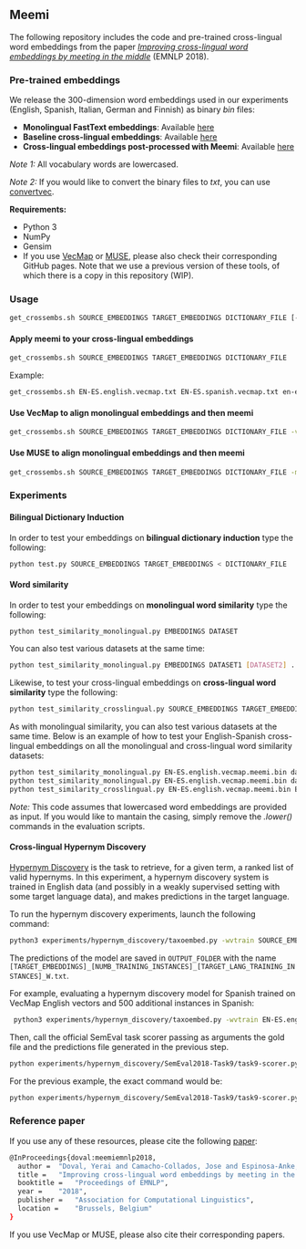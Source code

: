 ## Meemi

The following repository includes the code and pre-trained cross-lingual word embeddings from the paper *[Improving cross-lingual word embeddings by meeting in the middle](http://aclweb.org/anthology/D18-1027)*  (EMNLP 2018).


### Pre-trained embeddings

We release the 300-dimension word embeddings used in our experiments (English, Spanish, Italian, German and Finnish) as binary *bin* files:

- **Monolingual FastText embeddings**: Available [here](https://drive.google.com/drive/folders/1a4H1qmMWhG5CZQnkNt79wAaJFA6tqZLn?usp=sharing)
- **Baseline cross-lingual embeddings**: Available [here](https://drive.google.com/drive/folders/1Qq5_fC9kqWUA_YwP3SLPpjCB_KMNvxlB?usp=sharing)
- **Cross-lingual embeddings post-processed with Meemi**: Available [here](https://drive.google.com/drive/folders/11rsZf10IJ6Z2WeKJgI7cHy__QBffm5lP?usp=sharing)

*Note 1:* All vocabulary words are lowercased.

*Note 2:* If you would like to convert the binary files to *txt*, you can use [convertvec](https://github.com/marekrei/convertvec).


**Requirements:**

- Python 3
- NumPy
- Gensim
- If you use [VecMap](https://github.com/artetxem/vecmap) or [MUSE](https://github.com/facebookresearch/MUSE), please also check their corresponding GitHub pages. Note that we use a previous version of these tools, of which there is a copy in this repository (WIP).

### Usage

```bash
get_crossembs.sh SOURCE_EMBEDDINGS TARGET_EMBEDDINGS DICTIONARY_FILE [-vecmap | -muse TRAIN_DICT VALID_DICT]
```

#### Apply meemi to your cross-lingual embeddings

```bash
get_crossembs.sh SOURCE_EMBEDDINGS TARGET_EMBEDDINGS DICTIONARY_FILE
```

Example:

```bash
get_crossembs.sh EN-ES.english.vecmap.txt EN-ES.spanish.vecmap.txt en-es.dict.txt
```

#### Use VecMap to align monolingual embeddings and then meemi

```bash
get_crossembs.sh SOURCE_EMBEDDINGS TARGET_EMBEDDINGS DICTIONARY_FILE -vecmap
```

#### Use MUSE to align monolingual embeddings and then meemi

```bash
get_crossembs.sh SOURCE_EMBEDDINGS TARGET_EMBEDDINGS DICTIONARY_FILE -muse TRAIN_SIZE VALID_SIZE
```

### Experiments


#### Bilingual Dictionary Induction

In order to test your embeddings on **bilingual dictionary induction** type the following:

```bash
python test.py SOURCE_EMBEDDINGS TARGET_EMBEDDINGS < DICTIONARY_FILE
```

#### Word similarity

In order to test your embeddings on **monolingual word similarity** type the following:

```bash
python test_similarity_monolingual.py EMBEDDINGS DATASET
```
You can also test various datasets at the same time:

```bash
python test_similarity_monolingual.py EMBEDDINGS DATASET1 [DATASET2] ... [DATASETN]
```
Likewise, to test your cross-lingual embeddings on **cross-lingual word similarity** type the following:

```bash
python test_similarity_crosslingual.py SOURCE_EMBEDDINGS TARGET_EMBEDDINGS DATASET
```
As with monolingual similarity, you can also test various datasets at the same time. Below is an example of how to test your English-Spanish cross-lingual embeddings on all the monolingual and cross-lingual word similarity datasets:

```bash
python test_similarity_monolingual.py EN-ES.english.vecmap.meemi.bin data/SimLex/simlex-999_english.txt data/SemEval2018-subtask1-monolingual/english.txt data/rg65-monolingual/rg65_english.txt data/WS353-monolingual/WS353-english-sim.txt
python test_similarity_monolingual.py EN-ES.english.vecmap.meemi.bin data/SemEval2018-subtask1-monolingual/spanish.txt data/rg65-monolingual/rg65_spanish.txt 
python test_similarity_crosslingual.py EN-ES.english.vecmap.meemi.bin EN-ES.spanish.vecmap.meemi.bin data/SemEval2018-subtask2-crosslingual/en-es.txt data/rg65-crosslingual/rg65_EN-ES.txt
```
*Note:* This code assumes that lowercased word embeddings are provided as input. If you would like to mantain the casing, simply remove the *.lower()* commands in the evaluation scripts.

#### Cross-lingual Hypernym Discovery

[Hypernym Discovery](https://competitions.codalab.org/competitions/17119) is the task to retrieve, for a given term, a ranked list of valid hypernyms. In this experiment, a hypernym discovery system is trained in English data (and possibly in a weakly supervised setting with some target language data), and makes predictions in the target language.

To run the hypernym discovery experiments, launch the following command:

```bash
python3 experiments/hypernym_discovery/taxoembed.py -wvtrain SOURCE_EMBEDDINGS -wvtest TARGET_EMBEDDINGS -vtest TARGET_VOCABULARY -hypotrain SOURCE_HYPONYMS -hypertrain SOURCE_HYPERNYMS -test TARGET_HYPONYMS -newtrain TARGET_LANG_TRAINING_INSTANCES -npairs NUMB_TRAINING_INSTANCES -o OUTPUT_FOLDER 
```

The predictions of the model are saved in `OUTPUT_FOLDER` with the name `[TARGET_EMBEDDINGS]_[NUMB_TRAINING_INSTANCES]_[TARGET_LANG_TRAINING_INSTANCES]_W.txt`.

For example, evaluating a hypernym discovery model for Spanish trained on VecMap English vectors and 500 additional instances in Spanish:

```bash
 python3 experiments/hypernym_discovery/taxoembed.py -wvtrain EN-ES.english.vecmap.bin -wvtest EN-ES.spanish.vecmap.bin -vtest experiments/hypernym_discovery/SemEval2018-Task9/vocabulary/1C.spanish.vocabulary.txt -hypotrain experiments/hypernym_discovery/SemEval2018-Task9/training/data/1A.english.training.data.txt -hypertrain experiments/hypernym_discovery/SemEval2018-Task9/training/gold/1A.english.training.gold.txt -test experiments/hypernym_discovery/SemEval2018-Task9/test/data/1C.spanish.test.data.txt -o experiments/hypernym_discovery/ -newtrain experiments/hypernym_discovery/SemEval2018-Task9/utils/spanish_train.tsv -npairs 500
```

Then, call the official SemEval task scorer passing as arguments the gold file and the predictions file generated in the previous step.

```bash
python experiments/hypernym_discovery/SemEval2018-Task9/task9-scorer.py GOLD_FILE PREDICTIONS_FILE
```

For the previous example, the exact command would be:

```bash
python experiments/hypernym_discovery/SemEval2018-Task9/task9-scorer.py experiments/hypernym_discovery/SemEval2018-Task9/test/gold/1C.spanish.test.gold.txt experiments/hypernym_discovery/EN-ES.spanish.vecmap.bin_500_1C.spanish.output_W.txt 
```

### Reference paper

If you use any of these resources, please cite the following [paper](https://arxiv.org/abs/1808.08780):
```bash
@InProceedings{doval:meemiemnlp2018,
  author = 	"Doval, Yerai and Camacho-Collados, Jose and Espinosa-Anke, Luis and Schockaert, Steven",
  title = 	"Improving cross-lingual word embeddings by meeting in the middle",
  booktitle = 	"Proceedings of EMNLP",
  year = 	"2018",
  publisher = 	"Association for Computational Linguistics",
  location = 	"Brussels, Belgium"
}

```

If you use VecMap or MUSE, please also cite their corresponding papers.

